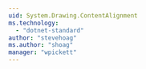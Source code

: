 ```yaml
---
uid: System.Drawing.ContentAlignment
ms.technology: 
  - "dotnet-standard"
author: "stevehoag"
ms.author: "shoag"
manager: "wpickett"
---
```

